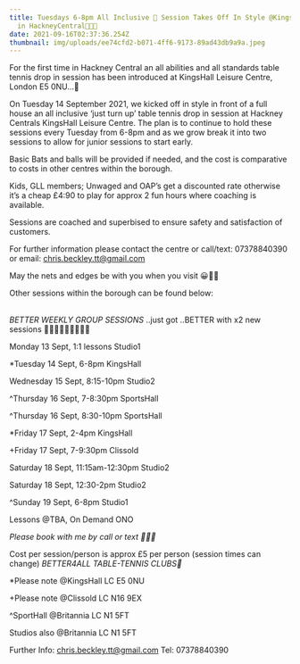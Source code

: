 ```yaml
---
title: Tuesdays 6-8pm All Inclusive 🏓 Session Takes Off In Style @KingsHall LC
  in HackneyCentral🎉🥳🏓
date: 2021-09-16T02:37:36.254Z
thumbnail: img/uploads/ee74cfd2-b071-4ff6-9173-89ad43db9a9a.jpeg
---
```

For the first time in Hackney Central an all abilities and all standards table tennis drop in session has been introduced at KingsHall Leisure Centre, London E5 0NU…🏓

On Tuesday 14 September 2021, we kicked off in style in front of a full house an all inclusive ‘just turn up’ table tennis drop in session at Hackney Centrals KingsHall Leisure Centre. The plan is to continue to hold these sessions every Tuesday from 6-8pm and as we grow break it into two sessions to allow for junior sessions to start early.

Basic Bats and balls will be provided if needed, and the cost is comparative to costs in other centres within the borough.

Kids, GLL members; Unwaged and OAP’s get a discounted rate otherwise it’s a cheap £4:90 to play for approx 2 fun hours where coaching is available. 

Sessions are coached and superbised to ensure safety and satisfaction of customers.

For further information please contact the centre or call/text: 07378840390 or email: chris.beckley.tt@gmail.com

May the nets and edges be with you when you visit 😀🏓💐

Other sessions within the borough can be found below:

\
*BETTER WEEKLY GROUP SESSIONS*
..just got ..BETTER with x2 new sessions 🏓🤸🏿‍♂️🏓🤸🏿‍♂️🏓

Monday 13 Sept, 1:1 lessons Studio1

\*Tuesday 14 Sept, 6-8pm KingsHall

Wednesday 15 Sept, 8:15-10pm Studio2

^Thursday 16 Sept, 7-8:30pm SportsHall

^Thursday 16 Sept, 8:30-10pm SportsHall

\*Friday 17 Sept, 2-4pm KingsHall 

+Friday 17 Sept, 7-9:30pm Clissold

Saturday 18 Sept, 11:15am-12:30pm Studio2

Saturday 18 Sept, 12:30-2pm Studio2

^Sunday 19 Sept, 6-8pm Studio1

Lessons @TBA, On Demand ONO

*Please book with me by call or text 🙏🏽🏓*

Cost per session/person is approx £5 per person (session times can change)
*BETTER4ALL TABLE-TENNIS CLUBS🏓*

\*Please note @KingsHall LC E5 0NU

+Please note @Clissold LC N16 9EX

^SportHall @Britannia LC N1 5FT

Studios also @Britannia LC N1 5FT

Further Info: chris.beckley.tt@gmail.com
Tel: 07378840390